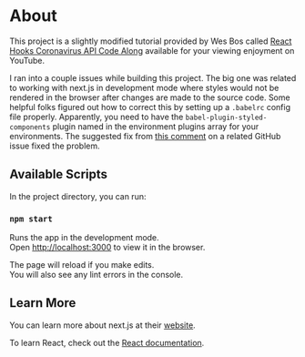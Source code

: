 # About

This project is a slightly modified tutorial provided by Wes Bos called
[React Hooks Coronavirus API Code Along](https://youtu.be/B85s0cjlitE) available for your viewing enjoyment on YouTube.

I ran into a couple issues while building this project. The big one was related to working with next.js in development mode where styles would not be rendered in the browser after changes are made to the source code. Some helpful folks figured out how to correct this by setting up a `.babelrc` config file properly. Apparently, you need to have the `babel-plugin-styled-components` plugin named in the environment plugins array for your environments. The suggested fix from [this comment](https://github.com/styled-components/babel-plugin-styled-components/issues/78#issuecomment-414117908) on a related GitHub issue fixed the problem.

## Available Scripts

In the project directory, you can run:

### `npm start`

Runs the app in the development mode.<br />
Open [http://localhost:3000](http://localhost:3000) to view it in the browser.

The page will reload if you make edits.<br />
You will also see any lint errors in the console.

## Learn More

You can learn more about next.js at their [website](https://nextjs.org/docs/getting-started/).

To learn React, check out the [React documentation](https://reactjs.org/).
